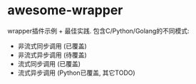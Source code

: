 # awesome-wrapper

wrapper插件示例 + 最佳实践. 包含C/Python/Golang的不同模式:

* 非流式同步调用 (已覆盖)
* 非流式异步调用 (待覆盖)
* 流式同步调用 (已覆盖)
* 流式异步调用 (Python已覆盖, 其它TODO)
